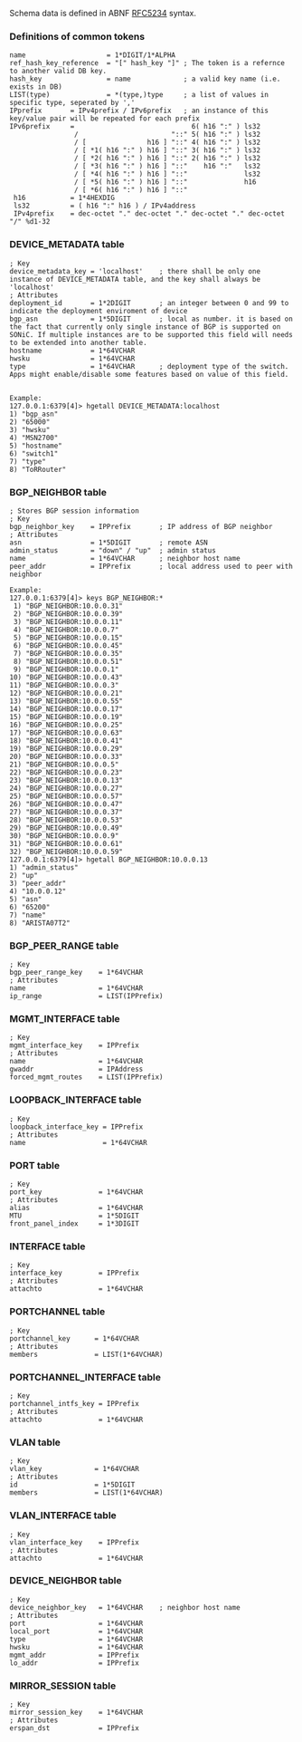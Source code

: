 Schema data is defined in ABNF [RFC5234](https://tools.ietf.org/html/rfc5234) syntax.

### Definitions of common tokens
    name                    = 1*DIGIT/1*ALPHA
    ref_hash_key_reference  = "[" hash_key "]" ; The token is a refernce to another valid DB key.
    hash_key                = name             ; a valid key name (i.e. exists in DB)
    LIST(type)              = *(type,)type     ; a list of values in specific type, seperated by ','
    IPprefix       = IPv4prefix / IPv6prefix   ; an instance of this key/value pair will be repeated for each prefix
    IPv6prefix     =                             6( h16 ":" ) ls32
                    /                       "::" 5( h16 ":" ) ls32
                    / [               h16 ] "::" 4( h16 ":" ) ls32
                    / [ *1( h16 ":" ) h16 ] "::" 3( h16 ":" ) ls32
                    / [ *2( h16 ":" ) h16 ] "::" 2( h16 ":" ) ls32
                    / [ *3( h16 ":" ) h16 ] "::"    h16 ":"   ls32
                    / [ *4( h16 ":" ) h16 ] "::"              ls32
                    / [ *5( h16 ":" ) h16 ] "::"              h16
                    / [ *6( h16 ":" ) h16 ] "::"
     h16           = 1*4HEXDIG
     ls32          = ( h16 ":" h16 ) / IPv4address
     IPv4prefix    = dec-octet "." dec-octet "." dec-octet "." dec-octet "/" %d1-32

### DEVICE_METADATA table

    ; Key
    device_metadata_key = 'localhost'    ; there shall be only one instance of DEVICE_METADATA table, and the key shall always be 'localhost'
    ; Attributes
    deployment_id       = 1*2DIGIT       ; an integer between 0 and 99 to indicate the deployment enviroment of device
    bgp_asn             = 1*5DIGIT       ; local as number. it is based on the fact that currently only single instance of BGP is supported on SONiC. If multiple instances are to be supported this field will needs to be extended into another table.
    hostname            = 1*64VCHAR      
    hwsku               = 1*64VCHAR
    type                = 1*64VCHAR      ; deployment type of the switch. Apps might enable/disable some features based on value of this field.    
    
    Example:
    127.0.0.1:6379[4]> hgetall DEVICE_METADATA:localhost
    1) "bgp_asn"
    2) "65000"
    3) "hwsku"
    4) "MSN2700"
    5) "hostname"
    6) "switch1"
    7) "type"
    8) "ToRRouter"
    
### BGP_NEIGHBOR table

    ; Stores BGP session information
    ; Key
    bgp_neighbor_key    = IPPrefix       ; IP address of BGP neighbor
    ; Attributes
    asn                 = 1*5DIGIT       ; remote ASN
    admin_status        = "down" / "up"  ; admin status
    name                = 1*64VCHAR      ; neighbor host name
    peer_addr           = IPPrefix       ; local address used to peer with neighbor

    Example:
    127.0.0.1:6379[4]> keys BGP_NEIGHBOR:*
     1) "BGP_NEIGHBOR:10.0.0.31"
     2) "BGP_NEIGHBOR:10.0.0.39"
     3) "BGP_NEIGHBOR:10.0.0.11"
     4) "BGP_NEIGHBOR:10.0.0.7"
     5) "BGP_NEIGHBOR:10.0.0.15"
     6) "BGP_NEIGHBOR:10.0.0.45"
     7) "BGP_NEIGHBOR:10.0.0.35"
     8) "BGP_NEIGHBOR:10.0.0.51"
     9) "BGP_NEIGHBOR:10.0.0.1"
    10) "BGP_NEIGHBOR:10.0.0.43"
    11) "BGP_NEIGHBOR:10.0.0.3"
    12) "BGP_NEIGHBOR:10.0.0.21"
    13) "BGP_NEIGHBOR:10.0.0.55"
    14) "BGP_NEIGHBOR:10.0.0.17"
    15) "BGP_NEIGHBOR:10.0.0.19"
    16) "BGP_NEIGHBOR:10.0.0.25"
    17) "BGP_NEIGHBOR:10.0.0.63"
    18) "BGP_NEIGHBOR:10.0.0.41"
    19) "BGP_NEIGHBOR:10.0.0.29"
    20) "BGP_NEIGHBOR:10.0.0.33"
    21) "BGP_NEIGHBOR:10.0.0.5"
    22) "BGP_NEIGHBOR:10.0.0.23"
    23) "BGP_NEIGHBOR:10.0.0.13"
    24) "BGP_NEIGHBOR:10.0.0.27"
    25) "BGP_NEIGHBOR:10.0.0.57"
    26) "BGP_NEIGHBOR:10.0.0.47"
    27) "BGP_NEIGHBOR:10.0.0.37"
    28) "BGP_NEIGHBOR:10.0.0.53"
    29) "BGP_NEIGHBOR:10.0.0.49"
    30) "BGP_NEIGHBOR:10.0.0.9"
    31) "BGP_NEIGHBOR:10.0.0.61"
    32) "BGP_NEIGHBOR:10.0.0.59"
    127.0.0.1:6379[4]> hgetall BGP_NEIGHBOR:10.0.0.13
    1) "admin_status"
    2) "up"
    3) "peer_addr"
    4) "10.0.0.12"
    5) "asn"
    6) "65200"
    7) "name"
    8) "ARISTA07T2"

### BGP_PEER_RANGE table

    ; Key
    bgp_peer_range_key    = 1*64VCHAR
    ; Attributes
    name                  = 1*64VCHAR
    ip_range              = LIST(IPPrefix)


### MGMT_INTERFACE table

    ; Key
    mgmt_interface_key    = IPPrefix
    ; Attributes
    name                  = 1*64VCHAR
    gwaddr                = IPAddress  
    forced_mgmt_routes    = LIST(IPPrefix)  
    

### LOOPBACK_INTERFACE table

    ; Key
    loopback_interface_key = IPPrefix
    ; Attributes
    name                   = 1*64VCHAR
    

### PORT table

    ; Key
    port_key              = 1*64VCHAR
    ; Attributes
    alias                 = 1*64VCHAR
    MTU                   = 1*5DIGIT  
    front_panel_index     = 1*3DIGIT      
    
### INTERFACE table

    ; Key
    interface_key         = IPPrefix
    ; Attributes
    attachto              = 1*64VCHAR
    
### PORTCHANNEL table

    ; Key
    portchannel_key      = 1*64VCHAR
    ; Attributes
    members              = LIST(1*64VCHAR)
    
### PORTCHANNEL_INTERFACE table

    ; Key
    portchannel_intfs_key = IPPrefix
    ; Attributes
    attachto              = 1*64VCHAR

### VLAN table

    ; Key
    vlan_key             = 1*64VCHAR
    ; Attributes
    id                   = 1*5DIGIT 
    members              = LIST(1*64VCHAR)
    
### VLAN_INTERFACE table

    ; Key
    vlan_interface_key    = IPPrefix
    ; Attributes
    attachto              = 1*64VCHAR

### DEVICE_NEIGHBOR table

    ; Key
    device_neighbor_key   = 1*64VCHAR    ; neighbor host name
    ; Attributes
    port                  = 1*64VCHAR
    local_port            = 1*64VCHAR
    type                  = 1*64VCHAR
    hwsku                 = 1*64VCHAR
    mgmt_addr             = IPPrefix
    lo_addr               = IPPrefix

### MIRROR_SESSION table

    ; Key
    mirror_session_key    = 1*64VCHAR
    ; Attributes
    erspan_dst            = IPPrefix
      
